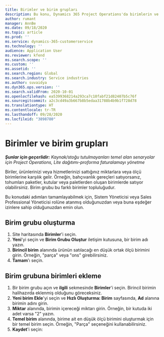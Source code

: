 ```yaml
---
title: Birimler ve birim grupları
description: Bu konu, Dynamics 365 Project Operations'da birimlerin ve birim gruplarının nasıl oluşturulacağı hakkında bilgiler sağlar.
author: rumant
manager: AnnBe
ms.date: 09/18/2020
ms.topic: article
ms.prod: ''
ms.service: dynamics-365-customerservice
ms.technology: ''
audience: Application User
ms.reviewer: kfend
ms.search.scope: ''
ms.custom: ''
ms.assetid: ''
ms.search.region: Global
ms.search.industry: Service industries
ms.author: suvaidya
ms.dyn365.ops.version: ''
ms.search.validFrom: 2020-10-01
ms.openlocfilehash: ea5399368214a293ca7c10fabf21d82407b5c76f
ms.sourcegitcommit: a2c3cd49a3b667b8b5edaa31788b4b9b1f728d78
ms.translationtype: HT
ms.contentlocale: tr-TR
ms.lasthandoff: 09/28/2020
ms.locfileid: "3898780"
---
```

# <a name="units-and-unit-groups"></a>Birimler ve birim grupları

_**Şunlar için geçerlidir:** Kaynak/stoğu tutulmayanları temel alan senaryolar için Project Operations, Lite dağıtımı-proforma faturalamayı yönetme_

Biriler, ürünlerinizi veya hizmetlerinizi sattığınız miktarlara veya ölçü birimlerine karşılık gelir. Örneğin, bahçıvanlık gereçleri satıyorsanız, tohumları paketler, kutular veya paletlerden oluşan birimlerde satıyor olabilirsiniz. Birim grubu bu farklı birimler topluluğudur.

Bu konudaki adımları tamamlayabilmek için, Sistem Yöneticisi veya Sales Professional Yöneticisi rolüne atanmış olduğunuzdan veya buna eşdeğer izinlere sahip olduğunuzdan emin olun.

## <a name="create-a-unit-group"></a>Birim grubu oluşturma

1. Site haritasında **Birimler**'i seçin.
2. **Yeni**'yi seçin ve **Birim Grubu Oluştur** iletişim kutusuna, bir birim adı yazın.
3. **Birincil birim** alanında ürünün satılacağı en düşük ortak ölçü birimini girin. Örneğin, "parça" veya "ons" girebilirsiniz.
4. **Tamam**'ı seçin.

## <a name="add-units-to-a-unit-group"></a>Birim grubuna birimleri ekleme

1. Bir birim grubu açın ve **ilgili** sekmesinde **Birimler**'i seçin. Birincil birimin halihazırda eklenmiş olduğunu göreceksiniz.
2. **Yeni birim Ekle**'yi seçin ve **Hızlı Oluşturma: Birim** sayfasında, **Ad** alanına birimin adını girin.
3. **Miktar** alanında, birimin içereceği miktarı girin. Örneğin, bir kutuda iki adet varsa "2" yazın. 
4. **Temel birim** alanında, birime ait en düşük ölçü birimini oluşturmak için bir temel birim seçin. Örneğin, "Parça" seçeneğini kullanabilirsiniz.
5. **Kaydet**'i seçin:
